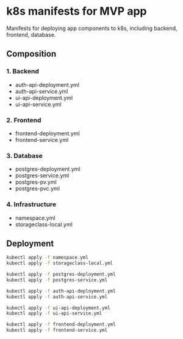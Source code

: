 # k8s manifests for MVP app

Manifests for deploying app components to k8s, including backend, frontend, database.

##  Composition

### 1. Backend
- auth-api-deployment.yml
- auth-api-service.yml
- ui-api-deployment.yml
- ui-api-service.yml

### 2. Frontend
- frontend-deployment.yml
- frontend-service.yml

### 3. Database
- postgres-deployment.yml
- postgres-service.yml
- postgres-pv.yml
- postgres-pvc.yml

### 4. Infrastructure
- namespace.yml
- storageclass-local.yml

## Deployment

```bash
kubectl apply -f namespace.yml
kubectl apply -f storageclass-local.yml

kubectl apply -f postgres-deployment.yml
kubectl apply -f postgres-service.yml

kubectl apply -f auth-api-deployment.yml
kubectl apply -f auth-api-service.yml

kubectl apply -f ui-api-deployment.yml
kubectl apply -f ui-api-service.yml

kubectl apply -f frontend-deployment.yml
kubectl apply -f frontend-service.yml
```